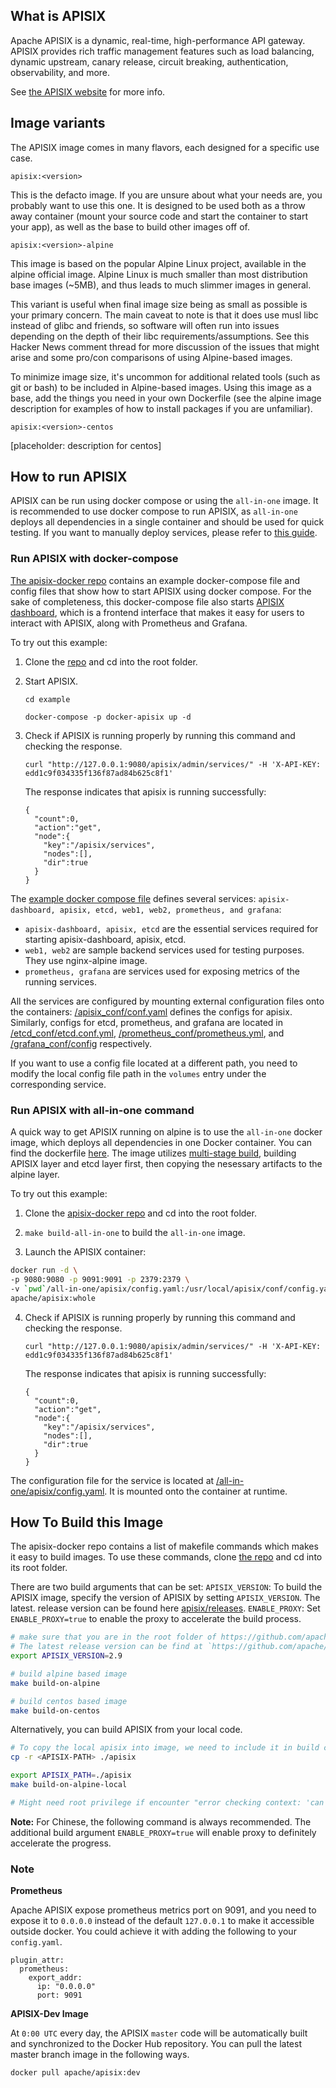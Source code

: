## What is APISIX

Apache APISIX is a dynamic, real-time, high-performance API gateway. APISIX provides rich traffic management features such as load balancing, dynamic upstream, canary release, circuit breaking, authentication, observability, and more.

See [the APISIX website](https://apisix.apache.org/) for more info.

## Image variants

The APISIX image comes in many flavors, each designed for a specific use case.

`apisix:<version>`

This is the defacto image. If you are unsure about what your needs are, you probably want to use this one. It is designed to be used both as a throw away container (mount your source code and start the container to start your app), as well as the base to build other images off of.

`apisix:<version>-alpine`

This image is based on the popular Alpine Linux project, available in the alpine official image. Alpine Linux is much smaller than most distribution base images (~5MB), and thus leads to much slimmer images in general.

This variant is useful when final image size being as small as possible is your primary concern. The main caveat to note is that it does use musl libc instead of glibc and friends, so software will often run into issues depending on the depth of their libc requirements/assumptions. See this Hacker News comment thread for more discussion of the issues that might arise and some pro/con comparisons of using Alpine-based images.

To minimize image size, it's uncommon for additional related tools (such as git or bash) to be included in Alpine-based images. Using this image as a base, add the things you need in your own Dockerfile (see the alpine image description for examples of how to install packages if you are unfamiliar).

`apisix:<version>-centos`

[placeholder: description for centos]

## How to run APISIX

APISIX can be run using docker compose or using the `all-in-one` image. It is recommended to use docker compose to run APISIX, as `all-in-one` deploys all dependencies in a single container and should be used for quick testing.
If you want to manually deploy services, please refer to [this guide](https://github.com/apache/apisix-docker/blob/master/docs/en/latest/manual.md).

### Run APISIX with docker-compose

[The apisix-docker repo](https://github.com/apache/apisix-docker/blob/master/example) contains an example docker-compose file and config files that show how to start APISIX using docker compose. For the sake of completeness, this docker-compose file also starts [APISIX dashboard](https://hub.docker.com/r/apache/apisix-dashboard), which is a frontend interface that makes it easy for users to interact with APISIX, along with Prometheus and Grafana.

To try out this example:

1. Clone the [repo](https://github.com/apache/apisix-docker) and cd into the root folder.
  
2. Start APISIX.
    ```
    cd example

    docker-compose -p docker-apisix up -d
    ```

3. Check if APISIX is running properly by running this command and checking the response.
    ```
    curl "http://127.0.0.1:9080/apisix/admin/services/" -H 'X-API-KEY: edd1c9f034335f136f87ad84b625c8f1'
    ```
     The response indicates that apisix is running successfully:
    ```
    {
      "count":0,
      "action":"get",
      "node":{
        "key":"/apisix/services",
        "nodes":[],
        "dir":true
      }
    }
    ```

The [example docker compose file](https://github.com/apache/apisix-docker/blob/master/example/docker-compose.yml) defines several services: `apisix-dashboard, apisix, etcd, web1, web2, prometheus, and grafana`:
- `apisix-dashboard, apisix, etcd` are the essential services required for starting apisix-dashboard, apisix, etcd.
- `web1, web2` are sample backend services used for testing purposes. They use nginx-alpine image.  
- `prometheus, grafana` are services used for exposing metrics of the running services.

All the services are configured by mounting external configuration files onto the containers: [/apisix_conf/conf.yaml](https://github.com/apache/apisix-docker/blob/master/example/apisix_conf/config.yaml) defines the configs for apisix. Similarly, configs for etcd, prometheus, and grafana are located in [/etcd_conf/etcd.conf.yml](https://github.com/apache/apisix-docker/blob/master/example/etcd_conf/etcd.conf.yml), [/prometheus_conf/prometheus.yml](https://github.com/apache/apisix-docker/blob/master/example/prometheus_conf/prometheus.yml), and [/grafana_conf/config](https://github.com/apache/apisix-docker/tree/master/example/grafana_conf/config) respectively.

If you want to use a config file located at a different path, you need to modify the local config file path in the `volumes` entry under the corresponding service.

### Run APISIX with all-in-one command

A quick way to get APISIX running on alpine is to use the `all-in-one` docker image, which deploys all dependencies in one Docker container. You can find the dockerfile [here](https://github.com/apache/apisix-docker/blob/master/all-in-one/apisix/Dockerfile). The image utilizes [multi-stage build](https://docs.docker.com/develop/develop-images/multistage-build/), building APISIX layer and etcd layer first, then copying the nesessary artifacts to the alpine layer.

To try out this example:

1. Clone the [apisix-docker repo](https://github.com/apache/apisix-docker/blob/master) and cd into the root folder.

2. `make build-all-in-one` to build the `all-in-one` image.

3. Launch the APISIX container:

```sh
docker run -d \
-p 9080:9080 -p 9091:9091 -p 2379:2379 \
-v `pwd`/all-in-one/apisix/config.yaml:/usr/local/apisix/conf/config.yaml \
apache/apisix:whole
```

4. Check if APISIX is running properly by running this command and checking the response.
    ```
    curl "http://127.0.0.1:9080/apisix/admin/services/" -H 'X-API-KEY: edd1c9f034335f136f87ad84b625c8f1'
    ```
     The response indicates that apisix is running successfully:
    ```
    {
      "count":0,
      "action":"get",
      "node":{
        "key":"/apisix/services",
        "nodes":[],
        "dir":true
      }
    }

The configuration file for the service is located at [/all-in-one/apisix/config.yaml](https://github.com/apache/apisix-docker/blob/master/all-in-one/apisix/config.yaml). It is mounted onto the container at runtime.

## How To Build this Image

The apisix-docker repo contains a list of makefile commands which makes it easy to build images. To use these commands, clone [the repo](https://github.com/apache/apisix-docker) and cd into its root folder.

There are two build arguments that can be set:
`APISIX_VERSION`: To build the APISIX image, specify the version of APISIX by setting `APISIX_VERSION`. The latest. release version can be found here [apisix/releases](https://github.com/apache/apisix/releases).
`ENABLE_PROXY`: Set `ENABLE_PROXY=true` to enable the proxy to accelerate the build process.

```sh
# make sure that you are in the root folder of https://github.com/apache/apisix-docker
# The latest release version can be find at `https://github.com/apache/apisix/releases`, for example: 2.9
export APISIX_VERSION=2.9

# build alpine based image
make build-on-alpine

# build centos based image
make build-on-centos
```

Alternatively, you can build APISIX from your local code.
```sh
# To copy the local apisix into image, we need to include it in build context
cp -r <APISIX-PATH> ./apisix

export APISIX_PATH=./apisix
make build-on-alpine-local

# Might need root privilege if encounter "error checking context: 'can't start'"
```

**Note:** For Chinese, the following command is always recommended. The additional build argument `ENABLE_PROXY=true` will enable proxy to definitely accelerate the progress.

### Note

**Prometheus**

Apache APISIX expose prometheus metrics port on 9091, and you need to expose it to `0.0.0.0` instead of the default `127.0.0.1` to make it accessible outside docker. You could achieve it with adding the following to your `config.yaml`.

```shell
plugin_attr:
  prometheus:
    export_addr:
      ip: "0.0.0.0"
      port: 9091
```

**APISIX-Dev Image**

At `0:00 UTC` every day, the APISIX `master` code will be automatically built and synchronized to the Docker Hub repository. You can pull the latest master branch image in the following ways.

```bash
docker pull apache/apisix:dev
```
